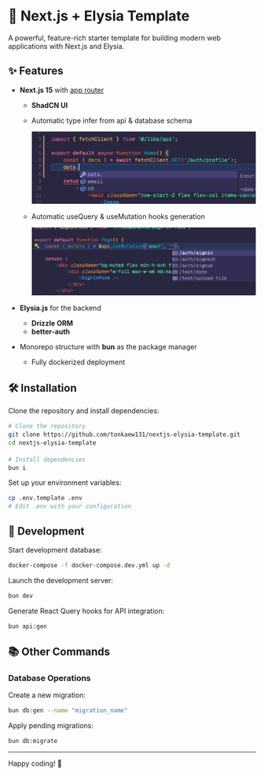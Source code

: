 # 🚀 Next.js + Elysia Template

A powerful, feature-rich starter template for building modern web applications with Next.js and Elysia.

## ✨ Features

- **Next.js 15** with [app router](https://nextjs.org/docs/app)
  - **ShadCN UI**
  - Automatic type infer from api & database schema

    ![Automatic type infer](assets/type-infer.png)

  - Automatic useQuery & useMutation hooks generation

    ![Automatic react query hooks generate](assets/hook_generate.png)

- **Elysia.js** for the backend
  - **Drizzle ORM**
  - **better-auth**
- Monorepo structure with **bun** as the package manager
  - Fully dockerized deployment

## 🛠️ Installation

Clone the repository and install dependencies:

```bash
# Clone the repository
git clone https://github.com/tonkaew131/nextjs-elysia-template.git
cd nextjs-elysia-template

# Install dependencies
bun i
```

Set up your environment variables:

```bash
cp .env.template .env
# Edit .env with your configuration
```

## 🔧 Development

Start development database:

```bash
docker-compose -f docker-compose.dev.yml up -d
```

Launch the development server:

```bash
bun dev
```

Generate React Query hooks for API integration:

```bash
bun api:gen
```

## 📚 Other Commands

### Database Operations

Create a new migration:

```bash
bun db:gen --name "migration_name"
```

Apply pending migrations:

```bash
bun db:migrate
```

---

Happy coding! 🎉
